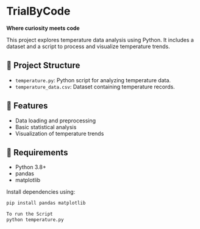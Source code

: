 # TrialByCode

**Where curiosity meets code**

This project explores temperature data analysis using Python. It includes a dataset and a script to process and visualize temperature trends.

## 📁 Project Structure

- `temperature.py`: Python script for analyzing temperature data.
- `temperature_data.csv`: Dataset containing temperature records.

## 🚀 Features

- Data loading and preprocessing
- Basic statistical analysis
- Visualization of temperature trends

## 🔧 Requirements

- Python 3.8+
- pandas
- matplotlib

Install dependencies using:

```bash
pip install pandas matplotlib

To run the Script
python temperature.py
